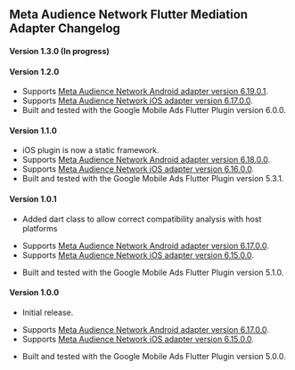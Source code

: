 ## Meta Audience Network Flutter Mediation Adapter Changelog

#### Version 1.3.0 (In progress)

#### Version 1.2.0
* Supports [Meta Audience Network Android adapter version 6.19.0.1](https://github.com/googleads/googleads-mobile-android-mediation/blob/main/ThirdPartyAdapters/meta/CHANGELOG.md#version-61901).
* Supports [Meta Audience Network iOS adapter version 6.17.0.0](https://github.com/googleads/googleads-mobile-ios-mediation/blob/main/adapters/Meta/CHANGELOG.md#version-61700).
* Built and tested with the Google Mobile Ads Flutter Plugin version 6.0.0.

#### Version 1.1.0
* iOS plugin is now a static framework.
* Supports [Meta Audience Network Android adapter version 6.18.0.0](https://github.com/googleads/googleads-mobile-android-mediation/blob/main/ThirdPartyAdapters/meta/CHANGELOG.md#version-61800).
* Supports [Meta Audience Network iOS adapter version 6.16.0.0](https://github.com/googleads/googleads-mobile-ios-mediation/blob/main/adapters/Meta/CHANGELOG.md#version-61600).
* Built and tested with the Google Mobile Ads Flutter Plugin version 5.3.1.

#### Version 1.0.1
* Added dart class to allow correct compatibility analysis with host platforms
- Supports [Meta Audience Network Android adapter version 6.17.0.0](https://github.com/googleads/googleads-mobile-android-mediation/blob/main/ThirdPartyAdapters/meta/CHANGELOG.md#version-61700).
- Supports [Meta Audience Network iOS adapter version 6.15.0.0](https://github.com/googleads/googleads-mobile-ios-mediation/blob/main/adapters/Meta/CHANGELOG.md#version-61500).
* Built and tested with the Google Mobile Ads Flutter Plugin version 5.1.0.

#### Version 1.0.0
* Initial release.
- Supports [Meta Audience Network Android adapter version 6.17.0.0](https://github.com/googleads/googleads-mobile-android-mediation/blob/main/ThirdPartyAdapters/meta/CHANGELOG.md#version-61700).
- Supports [Meta Audience Network iOS adapter version 6.15.0.0](https://github.com/googleads/googleads-mobile-ios-mediation/blob/main/adapters/Meta/CHANGELOG.md#version-61500).
* Built and tested with the Google Mobile Ads Flutter Plugin version 5.0.0.
